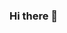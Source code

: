### Hi there 👋

<!--
**Abdulwariz01/Abdulwariz01** is a ✨ _special_ ✨ repository because its `README.md` (this file) appears on your GitHub profile.

Here are some ideas to get you started:

- 🔭 I’m currently working on myself.
- 🌱 I’m currently learning Ethical Hacking, CyberSecurity and Frontend Development.
- 👯 I’m looking to collaborate on projects and professional Training that would help me grow.
- 🤔 I’m looking for help with anyone and any company what wish to help.
- 💬 Ask me about anything, if I don't know it, I would get back to you.
- 📫 How to reach me: warizakorede64@gmail.com
- 😄 Pronouns: Him/he
- ⚡ Fun fact: I'm really shy and always wish to learn
-->
